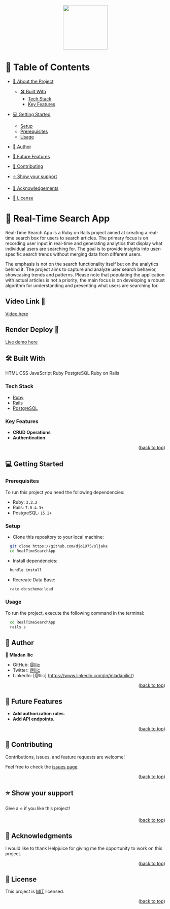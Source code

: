 <a name="readme-top"></a>
<!-- TABLE OF CONTENTS -->
<div align="center">
  <img src="./personal/Untitled.png" width="140" height="auto" />
</div>


# 📗 Table of Contents

- [📖 About the Project](#about-project)
  - [🛠 Built With](#built-with)
    - [Tech Stack](#tech-stack)
    - [Key Features](#key-features)
- [💻 Getting Started](#getting-started)
  - [Setup](#setup)
  - [Prerequisites](#prerequisites)
  - [Usage](#usage)
- [👥 Author](#author)
- [🔭 Future Features](#future-features)
- [🤝 Contributing](#contributing)
- [⭐️ Show your support](#support)
- [🙏 Acknowledgements](#acknowledgements)

- [📝 License](#license)


# 📖 Real-Time Search App <a name="about-project"></a>

Real-Time Search App is a Ruby on Rails project aimed at creating a real-time search box for users to search articles. The primary focus is on recording user input in real-time and generating analytics that display what individual users are searching for. The goal is to provide insights into user-specific search trends without merging data from different users.

The emphasis is not on the search functionality itself but on the analytics behind it. The project aims to capture and analyze user search behavior, showcasing trends and patterns. Please note that populating the application with actual articles is not a priority; the main focus is on developing a robust algorithm for understanding and presenting what users are searching for.


## Video Link 🚀
[Video here]()

## Render Deploy 🚀

[Live demo here](https://mysite-5r8f.onrender.com/)

## 🛠 Built With <a name="built-with"></a>
HTML
CSS
JavaScript
Ruby
PostgreSQL
Ruby on Rails
### Tech Stack <a name="tech-stack"></a>

- <a href="https://www.ruby-lang.org/">Ruby</a>
- <a href="https://rubyonrails.org/">Rails</a>
- <a href="https://www.postgresql.org/">PostgreSQL</a>

### Key Features <a name="key-features"></a>

- **CRUD Operations**
- **Authentication**



<p align="right">(<a href="#readme-top">back to top</a>)</p>

## 💻 Getting Started <a name="getting-started"></a>

### Prerequisites

To run this project you need the following dependencies:

 - Ruby: `3.2.2`
 - Rails: `7.0.4.3+`
 - PostgreSQL: `15.2+`

### Setup

- Clone this repository to your local machine:
```sh
  git clone https://github.com/djo1975/sljaka
  cd RealTimeSearchApp
```
- Install dependencies:
```sh
  bundle install
```

- Recreate Data Base:
```sh
  rake db:schema:load
```

### Usage

To run the project, execute the following command in the terminal:

```  sh
  cd RealTimeSearchApp
  rails s  
```

## 👥 Author <a name="author"></a>

👤 **Mladan Ilic**

- GitHub: [@Ilic](https://github.com/djo1975)
- Twitter: [@Ilic](https://twitter.com/MladanIlic)
- LinkedIn: [@Ilic] (https://www.linkedin.com/in/mladanilic/)

<p align="right">(<a href="#readme-top">back to top</a>)</p>


## 🔭 Future Features <a name="future-features"></a>

- **Add authorization rules.**
- **Add API endpoints.**

<p align="right">(<a href="#readme-top">back to top</a>)</p>


## 🤝 Contributing <a name="contributing"></a>

Contributions, issues, and feature requests are welcome!

Feel free to check the [issues page](https://github.com/djo1975/sljaka/issues).

<p align="right">(<a href="#readme-top">back to top</a>)</p>


## ⭐️ Show your support <a name="support"></a>

Give a ⭐️ if you like this project!

<p align="right">(<a href="#readme-top">back to top</a>)</p>


## 🙏 Acknowledgments <a name="acknowledgements"></a>

I would like to thank Helpjuice for giving me the opportunity to work on this project.
<p align="right">(<a href="#readme-top">back to top</a>)</p>


## 📝 License <a name="license"></a>

This project is [MIT](./LICENSE) licensed.

<p align="right">(<a href="#readme-top">back to top</a>)</p>
